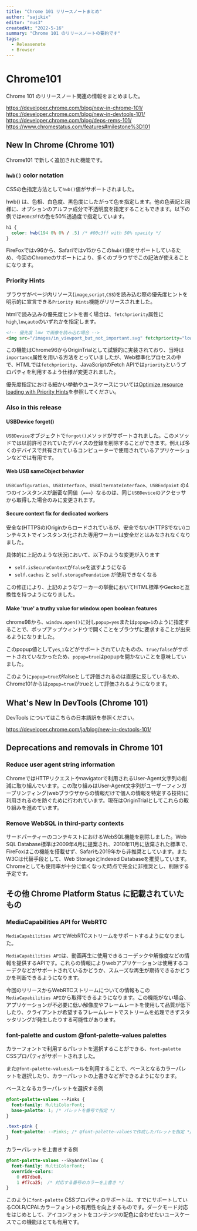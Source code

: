 ```yaml
---
title: "Chrome 101 リリースノートまとめ"
author: "sajikix"
editor: "nus3"
createdAt: "2022-5-16"
summary: "Chrome 101 のリリースノートの要約です"
tags:
  - Releasenote
  - Browser
---
```


# Chrome101

Chrome 101 のリリースノート関連の情報をまとめました。

https://developer.chrome.com/blog/new-in-chrome-101/
https://developer.chrome.com/blog/new-in-devtools-101/
https://developer.chrome.com/blog/deps-rems-101/
https://www.chromestatus.com/features#milestone%3D101


## New In Chrome (Chrome 101)

Chrome101 で新しく追加された機能です。

### `hwb()` color notation
CSSの色指定方法として`hwb()`値がサポートされました。

hwb() は、色相、白色度、黒色度にしたがって色を指定します。他の色表記と同様に、オプションのアルファ成分で不透明度を指定することもできます。以下の例では`#00c3ff`の色を50%透過度で指定しています。

```css
h1 {
  color: hwb(194 0% 0% / .5) /* #00c3ff with 50% opacity */
}
```
FireFoxではv96から、Safariではv15からこの`hwb()`値をサポートしているため、今回のChromeのサポートにより、多くのブラウザでこの記法が使えることになります。


### Priority Hints
ブラウザがページ内リソース(`image`,`script`,`CSS`)を読み込む際の優先度ヒントを明示的に宣言できる`Priority Hints`機能がリリースされました。

htmlで読み込みの優先度ヒントを書く場合は、`fetchpriority`属性に`high`,`low`,`auto`のいずれかを指定します。

```html
<!-- 優先度 low で画像を読み込む場合 -->
<img src="/images/in_viewport_but_not_important.svg" fetchpriority="low" alt="I'm an unimportant image!">
```

この機能はChrome96からOriginTrialとして試験的に実装されており、当時は`importance`属性を用いる方法をとっていましたが、Web標準化プロセスの中で、HTMLでは`fetchpriority`、JavaScriptのFetch APIでは`priority`というプロパティを利用するよう仕様が変更されました。

優先度指定における細かい挙動やユースケースについては[Optimize resource loading with Priority Hints](https://web.dev/priority-hints/)を参照してください。


### Also in this release

#### USBDevice forget()
`USBDevice`オブジェクトで`forgot()`メソッドがサポートされました。このメソッドでは以前許可されていたデバイスの登録を削除することができます。例えば多くのデバイスで共有されているコンピューターで使用されているアプリケーションなどでは有用です。

#### Web USB sameObject behavior
`USBConfiguration`、`USBInterface`、`USBAlternateInterface`、`USBEndpoint` の4つのインスタンスが厳密な同値（`===`）なるのは、同じ`USBDevice`のアクセッサから取得した場合のみに変更されます。

#### Secure context fix for dedicated workers
安全な(HTTPSの)Originからロードされているが、安全でない(HTTPSでない)コンテキストでインスタンス化された専用ワーカーは安全だとはみなされなくなりました。

具体的に上記のような状況において、以下のような変更が入ります
- `self.isSecureContext`が`false`を返すようになる
- `self.caches` と `self.storageFoundation` が使用できなくなる

この修正により、上記のようなワーカーの挙動においてHTML標準やGeckoと互換性を持つようになりました。

#### Make 'true' a truthy value for window.open boolean features
chrome98から、`window.open()`に対し`popup=yes`または`popup=1`のように指定することで、ポップアップウィンドウで開くことをブラウザに要求することが出来るようになりました。

このpopup値として`yes`,`1`などがサポートされていたものの、`true/false`がサポートされていなかったため、`popup=true`はpopupを開かないことを意味していました。

このように`popup=true`がfalseとして評価されるのは直感に反しているため、Chrome101からは`popup=true`がtrueとして評価されるようになります。

## What's New In DevTools (Chrome 101)

DevTools についてはこちらの日本語訳を参照ください。

https://developer.chrome.com/ja/blog/new-in-devtools-101/

## Deprecations and removals in Chrome 101

### Reduce user agent string information
ChromeではHTTPリクエストやnavigatorで利用されるUser-Agent文字列の削減に取り組んでいます。この取り組みはUser-Agent文字列がユーザーフィンガープリンティング(webブラウザからの情報だけで個人の情報を特定する技術)に利用されるのを防ぐために行われています。現在はOriginTrialとしてこれらの取り組みを進めています。

### Remove WebSQL in third-party contexts
サードパーティーのコンテキストにおけるWebSQL機能を削除しました。Web SQL Database標準は2009年4月に提案され、2010年11月に放棄された標準で、FireFoxはこの機能を搭載せず、Safariも2019年から非推奨としています。またW3Cは代替手段として、Web StorageとIndexed Databaseを推奨しています。Chromeとしても使用率が十分に低くなった時点で完全に非推奨とし、削除する予定です。

## その他 Chrome Platform Status に記載されていたもの

### MediaCapabilities API for WebRTC
`MediaCapabilities API`でWebRTCストリームをサポートするようになりました。

`MediaCapabilities API`は、動画再生に使用できるコーデックや解像度などの情報を提供するAPIです。これらの情報によりwebアプリケーションは使用するコーデクなどがサポートされているかどうか、スムーズな再生が期待できるかどうかを判断できるようになります。

今回のリリースからWebRTCストリームについての情報もこの`MediaCapabilities API`から取得できるようになります。この機能がない場合、アプリケーションが不必要に低い解像度やフレームレートを使用して品質が低下したり、クライアントが希望するフレームレートでストリームを処理できずスタッタリングが発生したりする可能性があります。

### font-palette and custom @font-palette-values palettes
カラーフォントで利用するパレットを選択することができる、`font-palette` CSSプロパティがサポートされました。

また`@font-palette-values`ルールを利用することで、ベースとなるカラーパレットを選択したり、カラーパレットの上書きなどができるようになります。

ベースとなるカラーパレットを選択する例
```css
@font-palette-values --Pinks {
  font-family: MultiColorFont;
  base-palette: 1; /* パレットを番号で指定 */
}

.text-pink {
  font-palette: --Pinks; /* @font-palette-valuesで作成したパレットを指定 */
}
```

カラーパレットを上書きする例
```css
@font-palette-values --SkyAndYellow {
  font-family: MultiColorFont;
  override-colors:　
    0 #87dbe8, 
    1 #f7ca25;　/* 対応する番号のカラーを上書き */
}
```

このように`font-palette` CSSプロパティのサポートは、すでにサポートしているCOLR/CPALカラーフォントの有用性を向上するものです。ダークモード対応をはじめとして、アイコンフォントをコンテンツの配色に合わせたいユースケースでこの機能はとても有用です。
